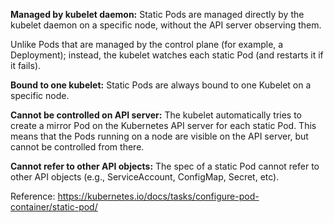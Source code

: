 **Managed by kubelet daemon:**
Static Pods are managed directly by the kubelet daemon on a specific node,
without the API server observing them.

Unlike Pods that are managed by the control plane (for example, a Deployment); 
instead, the kubelet watches each static Pod (and restarts it if it fails).

**Bound to one kubelet:**
Static Pods are always bound to one Kubelet on a specific node.

**Cannot be controlled on API server:**
The kubelet automatically tries to create a mirror Pod on the Kubernetes API server for each static Pod. This means that the Pods running on a node are visible on the API server, but cannot be controlled from there.

**Cannot refer to other API objects:**
The spec of a static Pod cannot refer to other API objects (e.g., ServiceAccount, ConfigMap, Secret, etc).

Reference:
https://kubernetes.io/docs/tasks/configure-pod-container/static-pod/

